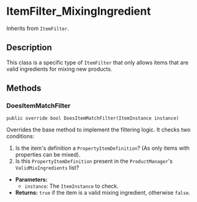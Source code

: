 # ItemFilter_MixingIngredient

Inherits from `ItemFilter`.

## Description

This class is a specific type of `ItemFilter` that only allows items that are valid ingredients for mixing new products.

## Methods

### DoesItemMatchFilter
`public override bool DoesItemMatchFilter(ItemInstance instance)`

Overrides the base method to implement the filtering logic. It checks two conditions:
1.  Is the item's definition a `PropertyItemDefinition`? (As only items with properties can be mixed).
2.  Is this `PropertyItemDefinition` present in the `ProductManager`'s `ValidMixIngredients` list?

-   **Parameters:**
    -   `instance`: The `ItemInstance` to check.
-   **Returns:** `true` if the item is a valid mixing ingredient, otherwise `false`.
